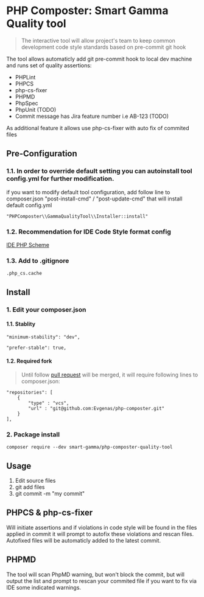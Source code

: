 # PHP Composter: Smart Gamma Quality tool

> The interactive tool will allow project's team to keep common development code style standards based on pre-commit git hook   

The tool allows automaticly add git pre-commit hook to local dev machine and runs set of quality assertions:

- PHPLint
- PHPCS
- php-cs-fixer
- PHPMD
- PhpSpec
- PhpUnit (TODO)
- Commit message has Jira feature number i.e AB-123 (TODO)

As additional feature it allows use php-cs-fixer with auto fix of commited files

## Pre-Configuration

### 1.1. In order to override default setting you can autoinstall tool config.yml for further modification.

if you want to modify default tool configuration, add follow line to composer.json "post-install-cmd" / "post-update-cmd" that will install default config.yml
 
``
"PHPComposter\\GammaQualityTool\\Installer::install"
``

### 1.2. Recommendation for IDE Code Style format config

[IDE PHP Scheme](https://github.com/smart-gamma/ide-sf-code-style/blob/master/symfony-smart-gamma-code-style.xml)

### 1.3. Add to .gitignore

``.php_cs.cache``

## Install 

### 1. Edit your composer.json

#### 1.1. Stablity


    "minimum-stability": "dev", 
    
    "prefer-stable": true,


  
#### 1.2. Required fork

>Until follow [pull request](https://github.com/php-composter/php-composter/pull/13) will be merged, it will require following lines to composer.json:


    "repositories": [
        {
            "type" : "vcs",
            "url" : "git@github.com:Evgenas/php-composter.git"
        }
    ],

### 2. Package install

``
composer require --dev smart-gamma/php-composter-quality-tool
``

## Usage

1. Edit source files
2. git add files
3. git commit -m "my commit"

## PHPCS & php-cs-fixer

Will initiate assertions and if violations in code style will be found in the files applied in commit it will prompt to autofix these violations and rescan files.
Autofixed files will be automaticly added to the latest commit.

## PHPMD

The tool will scan PhpMD warning, but won't block the commit, but will output the list and prompt to rescan your commited file if you want to fix  via IDE some indicated warnings. 
